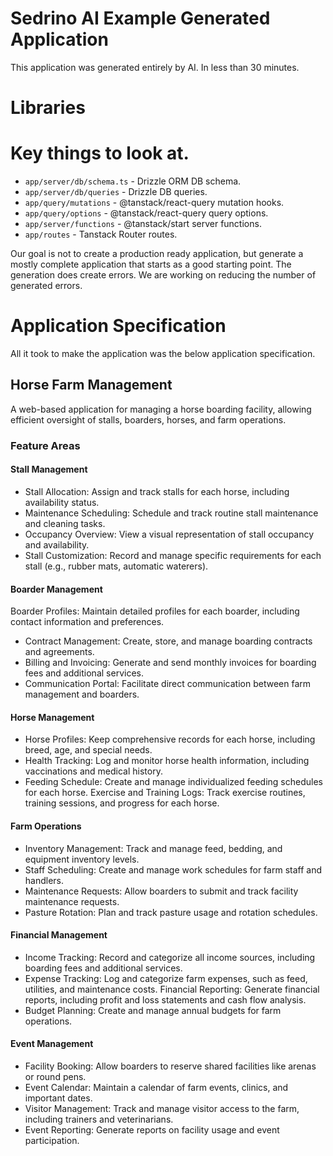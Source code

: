 # Sedrino AI Example Generated Application 

This application was generated entirely by AI. In less than 30 minutes.

# Libraries

# Key things to look at.

- `app/server/db/schema.ts` - Drizzle ORM DB schema.
- `app/server/db/queries` - Drizzle DB queries.
- `app/query/mutations` - @tanstack/react-query mutation hooks.
- `app/query/options` - @tanstack/react-query query options.
- `app/server/functions` - @tanstack/start server functions.
- `app/routes` - Tanstack Router routes.

Our goal is not to create a production ready application, but generate a mostly complete application that starts as a good starting point.
The generation does create errors. We are working on reducing the number of generated errors.

# Application Specification

All it took to make the application was the below application specification.

## Horse Farm Management

A web-based application for managing a horse boarding facility, allowing efficient oversight of stalls, boarders, horses, and farm operations.

### Feature Areas

#### Stall Management

- Stall Allocation: Assign and track stalls for each horse, including availability status.
- Maintenance Scheduling: Schedule and track routine stall maintenance and cleaning tasks.
- Occupancy Overview: View a visual representation of stall occupancy and availability.
- Stall Customization: Record and manage specific requirements for each stall (e.g., rubber mats, automatic waterers).

#### Boarder Management

Boarder Profiles: Maintain detailed profiles for each boarder, including contact information and preferences.
- Contract Management: Create, store, and manage boarding contracts and agreements.
- Billing and Invoicing: Generate and send monthly invoices for boarding fees and additional services.
- Communication Portal: Facilitate direct communication between farm management and boarders.

#### Horse Management

- Horse Profiles: Keep comprehensive records for each horse, including breed, age, and special needs.
- Health Tracking: Log and monitor horse health information, including vaccinations and medical history.
- Feeding Schedule: Create and manage individualized feeding schedules for each horse.
Exercise and Training Logs: Track exercise routines, training sessions, and progress for each horse.
#### Farm Operations

- Inventory Management: Track and manage feed, bedding, and equipment inventory levels.
- Staff Scheduling: Create and manage work schedules for farm staff and handlers.
- Maintenance Requests: Allow boarders to submit and track facility maintenance requests.
- Pasture Rotation: Plan and track pasture usage and rotation schedules.

#### Financial Management

- Income Tracking: Record and categorize all income sources, including boarding fees and additional services.
- Expense Tracking: Log and categorize farm expenses, such as feed, utilities, and maintenance costs.
Financial Reporting: Generate financial reports, including profit and loss statements and cash flow analysis.
- Budget Planning: Create and manage annual budgets for farm operations.

#### Event Management

- Facility Booking: Allow boarders to reserve shared facilities like arenas or round pens.
- Event Calendar: Maintain a calendar of farm events, clinics, and important dates.
- Visitor Management: Track and manage visitor access to the farm, including trainers and veterinarians.
- Event Reporting: Generate reports on facility usage and event participation.
